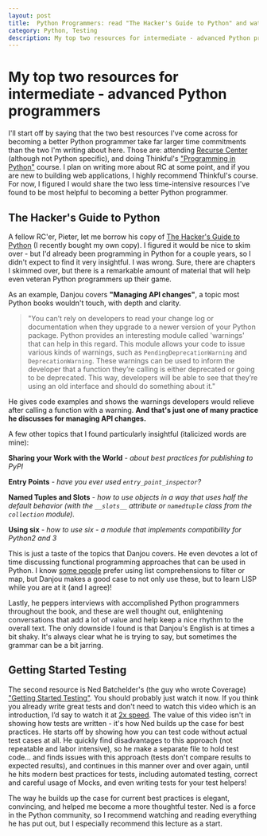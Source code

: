 ```yaml
---
layout: post
title:  Python Programmers: read "The Hacker's Guide to Python" and watch "Getting Started Testing"
category: Python, Testing
description: My top two resources for intermediate - advanced Python programmers
---
```



<!--description-->



# My top two resources for intermediate - advanced Python programmers

I'll start off by saying that the two best resources I've come across for becoming a better Python programmer take far larger time commitments than the two I'm writing about here.  Those are: attending [Recurse Center](https://www.recurse.com/) (although not Python specific), and doing Thinkful's ["Programming in Python"](https://www.thinkful.com/courses/learn-python-online/) course.  I plan on writing more about RC at some point, and if you are new to building web applications, I highly recommend Thinkful's course.  For now, I figured I would share the two less time-intensive resources I've found to be most helpful to becoming a better Python programmer.



## The Hacker's Guide to Python


A fellow RC'er, Pieter, let me borrow his copy of [The Hacker's Guide to Python](https://thehackerguidetopython.com/) (I recently bought my own copy).  I figured it would be nice to skim over - but I'd already been programming in Python for  a couple years, so I didn't expect to find it very insightful.  I was wrong.  Sure, there are chapters I skimmed over, but there is a remarkable amount of material that will help even veteran Python programmers up their game.

As an example, Danjou covers **"Managing API changes"**, a topic most Python books wouldn't touch, with depth and clarity.  

> "You can’t rely on developers to read your change log or documentation when they upgrade to a newer version of  your Python package. Python provides an interesting module called 'warnings' that can help in this regard.  This module allows your code to issue various kinds of warnings, such as `PendingDeprecationWarning` and `DeprecationWarning`.  These warnings can be used to inform the developer that a function they’re calling is either deprecated or going to be deprecated. This way, developers will be able to see that they’re using an old interface and should do something about it." 

He gives code examples and shows the warnings developers would relieve after calling a function with a warning.  __And that's just one of many practice he discusses for managing API changes.__

A few other topics that I found particularly insightful (italicized words are mine):

**Sharing your Work with the World** - *about best practices for publishing to PyPI*

**Entry Points** - *have you ever used `entry_point_inspector`?*

**Named Tuples and Slots** - *how to use objects in a way that uses half the default behavior (with the `__slots__` attribute or `namedtuple` class from the `collection` module).*

**Using six** - *how to use six - a module that implements compatibility for Python2 and 3*

This is just a taste of the topics that Danjou covers.  He even devotes a lot of time discussing functional programming approaches that can be used in Python.  I know [some people](http://www.effectivepython.com/) prefer using list comprehensions to filter or map, but Danjou makes a good case to not only use these, but to learn LISP while you are at it (and I agree)!

Lastly, he peppers interviews with accomplished Python programmers throughout the book, and these are well thought out, enlightening conversations that add a lot of value and help keep a nice rhythm to the overall text.  The only downside I found is that Danjou's English is at times a bit shaky.  It's always clear what he is trying to say, but sometimes the grammar can be a bit jarring.


## Getting Started Testing

The second resource is Ned Batchelder's (the guy who wrote Coverage) ["Getting Started Testing"](http://nedbatchelder.com/text/test0.html).  You should probably just watch it now.  If you think you already write great tests and don't need to watch this video which is an introduction, I’d say to watch it at [2x speed](https://chrome.google.com/webstore/detail/video-speed-controller/nffaoalbilbmmfgbnbgppjihopabppdk?hl=en).  The value of this video isn't in showing how tests are written - it's how Ned builds up the case for best practices.  He starts off by showing how you can test code without actual test cases at all.  He quickly find disadvantages to this approach (not repeatable and labor intensive), so he make a separate file to hold test code... and finds issues with this approach (tests don't compare results to expected results), and continues in this manner over and over again, until he hits modern best practices for tests, including automated testing, correct and careful usage of Mocks, and even writing tests for your test helpers!

The way he builds up the case for current best practices is elegant, convincing, and helped me become a more thoughtful tester.  Ned is a force in the Python community, so I recommend watching and reading everything he has put out, but I especially recommend this lecture as a start.
